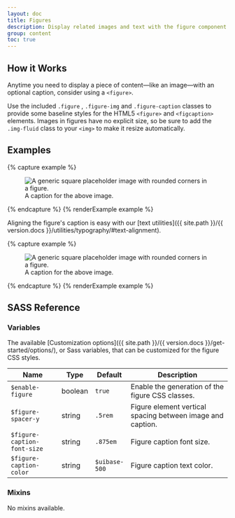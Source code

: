```yaml
---
layout: doc
title: Figures
description: Display related images and text with the figure component.
group: content
toc: true
---
```


## How it Works

Anytime you need to display a piece of content—like an image—with an optional caption, consider using a `<figure>`.

Use the included `.figure` , `.figure-img` and `.figure-caption` classes to provide some baseline styles for the HTML5 `<figure>` and `<figcaption>` elements. Images in figures have no explicit size, so be sure to add the `.img-fluid` class to your `<img>` to make it resize automatically.

## Examples

{% capture example %}
<figure class="figure">
  <img data-src="holder.js/400x300" class="figure-img img-fluid radius" alt="A generic square placeholder image with rounded corners in a figure.">
  <figcaption class="figure-caption">A caption for the above image.</figcaption>
</figure>
{% endcapture %}
{% renderExample example %}

Aligning the figure's caption is easy with our [text utilities]({{ site.path }}/{{ version.docs }}/utilities/typography/#text-alignment).

{% capture example %}
<figure class="figure">
  <img data-src="holder.js/400x300" class="figure-img img-fluid radius" alt="A generic square placeholder image with rounded corners in a figure.">
  <figcaption class="figure-caption text-end">A caption for the above image.</figcaption>
</figure>
{% endcapture %}
{% renderExample example %}

## SASS Reference

### Variables

The available [Customization options]({{ site.path }}/{{ version.docs }}/get-started/options/), or Sass variables, that can be customized for the figure CSS styles.

<div class="table-scroll">
  <table class="table table-bordered table-striped">
    <thead>
      <tr>
        <th style="width: 100px;">Name</th>
        <th style="width: 50px;">Type</th>
        <th style="width: 50px;">Default</th>
        <th>Description</th>
      </tr>
    </thead>
    <tbody>
      <tr>
        <td><code>$enable-figure</code></td>
        <td>boolean</td>
        <td><code>true</code></td>
        <td>
          Enable the generation of the figure CSS classes.
        </td>
      </tr>
      <tr>
        <td><code>$figure-spacer-y</code></td>
        <td>string</td>
        <td><code>.5rem</code></td>
        <td>
          Figure element vertical spacing between image and caption.
        </td>
      </tr>
      <tr>
        <td><code>$figure-caption-font-size</code></td>
        <td>string</td>
        <td><code>.875em</code></td>
        <td>
          Figure caption font size.
        </td>
      </tr>
      <tr>
        <td><code>$figure-caption-color</code></td>
        <td>string</td>
        <td><code>$uibase-500</code></td>
        <td>
          Figure caption text color.
        </td>
      </tr>
    </tbody>
  </table>
</div>

### Mixins

No mixins available.
